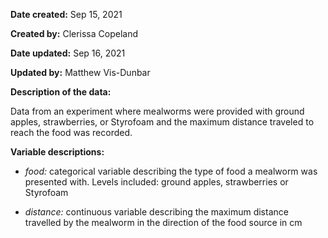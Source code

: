 **Date created:** Sep 15, 2021

**Created by:** Clerissa Copeland

**Date updated:** Sep 16, 2021

**Updated by:** Matthew Vis-Dunbar

**Description of the data:**

Data from an experiment where mealworms were provided with ground apples, strawberries, or Styrofoam and the maximum distance traveled to reach the food was recorded. 

**Variable descriptions:**

* *food:* categorical variable describing the type of food a mealworm was presented with. Levels included: ground apples, strawberries or Styrofoam

* *distance:* continuous variable describing the maximum distance travelled by the mealworm in the direction of the food source in cm